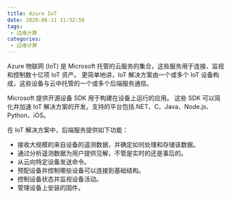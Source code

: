 ```yaml
---
title: Azure IoT
date: 2020-06-11 11:52:58
tags: 
 - 边缘计算
categories: 
 - 边缘计算
---
```


Azure 物联网 (IoT) 是 Microsoft 托管的云服务的集合，这些服务用于连接、监视和控制数十亿项 IoT 资产。 更简单地讲，IoT 解决方案由一个或多个 IoT 设备构成，这些设备与云中托管的一个或多个后端服务通信。

Microsoft 提供开源设备 SDK 用于构建在设备上运行的应用。 这些 SDK 可以简化并加速 IoT 解决方案的开发。支持的平台包括.NET、C、Java、Node.js、Python、iOS。

在 IoT 解决方案中，后端服务提供如下功能：

* 接收大规模的来自设备的遥测数据，并确定如何处理和存储该数据。
* 通过分析遥测数据为用户提供见解，不管是实时的还是事后的。
* 从云向特定设备发送命令。
* 预配设备并控制哪些设备可以连接到基础结构。
* 控制设备状态并监视设备活动。
* 管理设备上安装的固件。